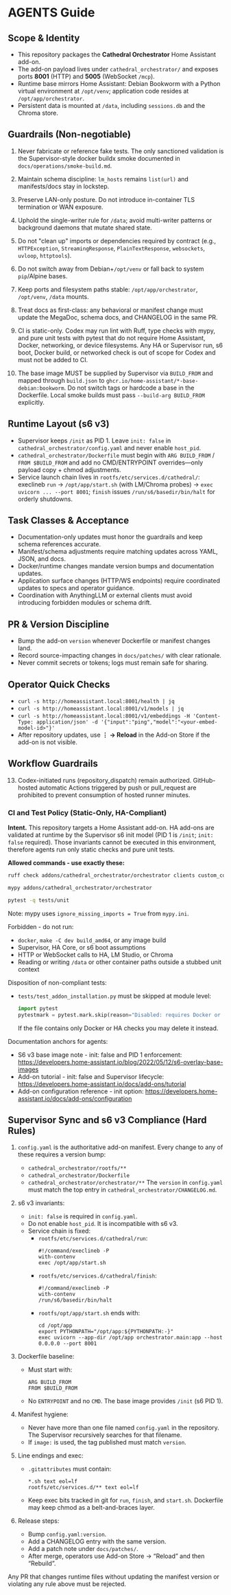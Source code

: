 # AGENTS Guide

## Scope & Identity
- This repository packages the **Cathedral Orchestrator** Home Assistant add-on.
- The add-on payload lives under `cathedral_orchestrator/` and exposes ports **8001** (HTTP) and **5005** (WebSocket `/mcp`).
- Runtime base mirrors Home Assistant: Debian Bookworm with a Python virtual environment at `/opt/venv`; application code resides at `/opt/app/orchestrator`.
- Persistent data is mounted at `/data`, including `sessions.db` and the Chroma store.

## Guardrails (Non-negotiable)
1. Never fabricate or reference fake tests. The only sanctioned validation is the Supervisor-style docker buildx smoke documented in `docs/operations/smoke-build.md`.
2. Maintain schema discipline: `lm_hosts` remains `list(url)` and manifests/docs stay in lockstep.
3. Preserve LAN-only posture. Do not introduce in-container TLS termination or WAN exposure.
4. Uphold the single-writer rule for `/data`; avoid multi-writer patterns or background daemons that mutate shared state.
5. Do not "clean up" imports or dependencies required by contract (e.g., `HTTPException`, `StreamingResponse`, `PlainTextResponse`, `websockets`, `uvloop`, `httptools`).
6. Do not switch away from Debian+`/opt/venv` or fall back to system `pip`/Alpine bases.
7. Keep ports and filesystem paths stable: `/opt/app/orchestrator`, `/opt/venv`, `/data` mounts.
8. Treat docs as first-class: any behavioral or manifest change must update the MegaDoc, schema docs, and CHANGELOG in the same PR.
9. CI is static-only. Codex may run lint with Ruff, type checks with mypy, and pure unit tests with pytest that do not require Home Assistant, Docker, networking, or device filesystems. Any HA or Supervisor run, s6 boot, Docker build, or networked check is out of scope for Codex and must not be added to CI.

10. The base image MUST be supplied by Supervisor via `BUILD_FROM` and mapped through `build.json` to `ghcr.io/home-assistant/*-base-debian:bookworm`. Do not switch tags or hardcode a base in the Dockerfile. Local smoke builds must pass `--build-arg BUILD_FROM` explicitly.

## Runtime Layout (s6 v3)
- Supervisor keeps `/init` as PID 1. Leave `init: false` in `cathedral_orchestrator/config.yaml` and never enable `host_pid`.
- `cathedral_orchestrator/Dockerfile` must begin with `ARG BUILD_FROM` / `FROM $BUILD_FROM` and add no CMD/ENTRYPOINT overrides—only payload copy + chmod adjustments.
- Service launch chain lives in `rootfs/etc/services.d/cathedral/`: execlineb `run` → `/opt/app/start.sh` (with LM/Chroma probes) → `exec uvicorn ... --port 8001`; `finish` issues `/run/s6/basedir/bin/halt` for orderly shutdowns.

## Task Classes & Acceptance
- Documentation-only updates must honor the guardrails and keep schema references accurate.
- Manifest/schema adjustments require matching updates across YAML, JSON, and docs.
- Docker/runtime changes mandate version bumps and documentation updates.
- Application surface changes (HTTP/WS endpoints) require coordinated updates to specs and operator guidance.
- Coordination with AnythingLLM or external clients must avoid introducing forbidden modules or schema drift.

## PR & Version Discipline
- Bump the add-on `version` whenever Dockerfile or manifest changes land.
- Record source-impacting changes in `docs/patches/` with clear rationale.
- Never commit secrets or tokens; logs must remain safe for sharing.

## Operator Quick Checks
- `curl -s http://homeassistant.local:8001/health | jq`
- `curl -s http://homeassistant.local:8001/v1/models | jq`
- `curl -s http://homeassistant.local:8001/v1/embeddings -H 'Content-Type: application/json' -d '{"input":"ping","model":"<your-embed-model-id>"}'`
- After repository updates, use **⋮ → Reload** in the Add-on Store if the add-on is not visible.

## Workflow Guardrails

13. Codex-initiated runs (repository_dispatch) remain authorized. GitHub-hosted automatic Actions triggered by push or pull_request are prohibited to prevent consumption of hosted runner minutes.

### CI and Test Policy (Static-Only, HA-Compliant)

**Intent.** This repository targets a Home Assistant add-on. HA add-ons are validated at runtime by the Supervisor s6 init model (PID 1 is `/init`; `init: false` required). Those invariants cannot be executed in this environment, therefore agents run only static checks and pure unit tests.

**Allowed commands - use exactly these:**
```bash
ruff check addons/cathedral_orchestrator/orchestrator clients custom_components
```
```bash
mypy addons/cathedral_orchestrator/orchestrator
```
```bash
pytest -q tests/unit
```
Note: mypy uses `ignore_missing_imports = True` from `mypy.ini`.

Forbidden - do not run:

- `docker`, `make -C dev build_amd64`, or any image build
- Supervisor, HA Core, or s6 boot assumptions
- HTTP or WebSocket calls to HA, LM Studio, or Chroma
- Reading or writing `/data` or other container paths outside a stubbed unit context

Disposition of non-compliant tests:

- `tests/test_addon_installation.py` must be skipped at module level:

  ```python
  import pytest
  pytestmark = pytest.mark.skip(reason="Disabled: requires Docker or HA runtime not available in this environment.")
  ```

  If the file contains only Docker or HA checks you may delete it instead.

Documentation anchors for agents:

- S6 v3 base image note - init: false and PID 1 enforcement: <https://developers.home-assistant.io/blog/2022/05/12/s6-overlay-base-images>
- Add-on tutorial - init: false and Supervisor lifecycle: <https://developers.home-assistant.io/docs/add-ons/tutorial>
- Add-on configuration reference - init option: <https://developers.home-assistant.io/docs/add-ons/configuration>

## Supervisor Sync and s6 v3 Compliance (Hard Rules)

1) `config.yaml` is the authoritative add-on manifest. Every change to any of these requires a version bump:
   - `cathedral_orchestrator/rootfs/**`
   - `cathedral_orchestrator/Dockerfile`
   - `cathedral_orchestrator/orchestrator/**`
   The `version` in `config.yaml` must match the top entry in `cathedral_orchestrator/CHANGELOG.md`.

2) s6 v3 invariants:
   - `init: false` is required in `config.yaml`.
   - Do not enable `host_pid`. It is incompatible with s6 v3.
   - Service chain is fixed:
     - `rootfs/etc/services.d/cathedral/run`:
       ```
       #!/command/execlineb -P
       with-contenv
       exec /opt/app/start.sh
       ```
     - `rootfs/etc/services.d/cathedral/finish`:
       ```
       #!/command/execlineb -P
       with-contenv
       /run/s6/basedir/bin/halt
       ```
     - `rootfs/opt/app/start.sh` ends with:
       ```
       cd /opt/app
       export PYTHONPATH="/opt/app:${PYTHONPATH:-}"
       exec uvicorn --app-dir /opt/app orchestrator.main:app --host 0.0.0.0 --port 8001
       ```

3) Dockerfile baseline:
   - Must start with:
     ```
     ARG BUILD_FROM
     FROM $BUILD_FROM
     ```
   - No `ENTRYPOINT` and no `CMD`. The base image provides `/init` (s6 PID 1).

4) Manifest hygiene:
   - Never have more than one file named `config.yaml` in the repository. The Supervisor recursively searches for that filename.
   - If `image:` is used, the tag published must match `version`.

5) Line endings and exec:
   - `.gitattributes` must contain:
     ```
     *.sh text eol=lf
     rootfs/etc/services.d/** text eol=lf
     ```
   - Keep exec bits tracked in git for `run`, `finish`, and `start.sh`. Dockerfile may keep chmod as a belt-and-braces layer.

6) Release steps:
   - Bump `config.yaml:version`.
   - Add a CHANGELOG entry with the same version.
   - Add a patch note under `docs/patches/`.
   - After merge, operators use Add-on Store → “Reload” and then “Rebuild”.

Any PR that changes runtime files without updating the manifest version or violating any rule above must be rejected.

